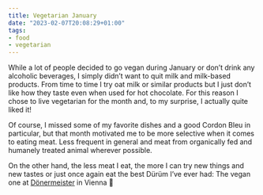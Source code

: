 ```yaml
---
title: Vegetarian January
date: "2023-02-07T20:08:29+01:00"
tags:
- food
- vegetarian
---
```


While a lot of people decided to go vegan during January or don’t drink any alcoholic beverages, I simply didn’t want to quit milk and milk-based products. From time to time I try oat milk or similar products but I just don’t like how they taste even when used for hot chocolate.  For this reason I chose to live vegetarian for the month and, to my surprise, I actually quite liked it! 

Of course, I missed some of my favorite dishes and a good Cordon Bleu in particular, but that month motivated me to be more selective when it comes to eating meat. Less frequent in general and meat from organically fed and humanely treated animal wherever possible.

On the other hand, the less meat I eat, the more I can try new things and new tastes or just once again eat the best Dürüm I’ve ever had: The vegan one at [Dönermeister](https://www.1000things.at/blog/veganes-fast-food-in-wien/#462812) in Vienna 🙂
